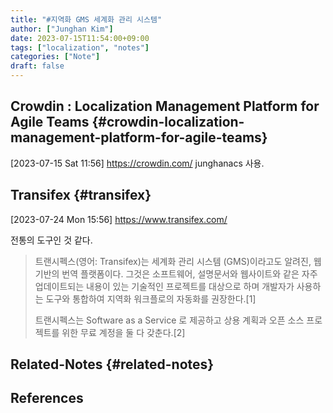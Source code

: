 ```yaml
---
title: "#지역화 GMS 세계화 관리 시스템"
author: ["Junghan Kim"]
date: 2023-07-15T11:54:00+09:00
tags: ["localization", "notes"]
categories: ["Note"]
draft: false
---
```


## Crowdin : Localization Management Platform for Agile Teams {#crowdin-localization-management-platform-for-agile-teams}

<span class="timestamp-wrapper"><span class="timestamp">[2023-07-15 Sat 11:56]</span></span> <https://crowdin.com/> junghanacs 사용.


## Transifex {#transifex}

<span class="timestamp-wrapper"><span class="timestamp">[2023-07-24 Mon 15:56]</span></span> <https://www.transifex.com/>

전통의 도구인 것 같다.

> 트랜시펙스(영어: Transifex)는 세계화 관리 시스템 (GMS)이라고도 알려진, 웹 기반의 번역 플랫폼이다. 그것은 소프트웨어, 설명문서와 웹사이트와 같은 자주 업데이트되는 내용이 있는 기술적인 프로젝트를 대상으로 하며 개발자가 사용하는 도구와 통합하여 지역화 워크플로의 자동화를 권장한다.[1]
>
> 트랜시펙스는 Software as a Service 로 제공하고 상용 계획과 오픈 소스 프로젝트를 위한 무료 계정을 둘 다 갖춘다.[2]


## Related-Notes {#related-notes}

## References

<style>.csl-entry{text-indent: -1.5em; margin-left: 1.5em;}</style><div class="csl-bib-body">
</div>
